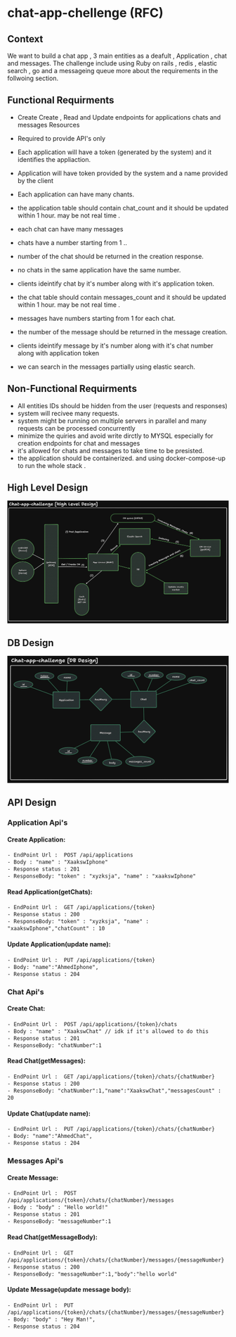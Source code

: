 # chat-app-chellenge (RFC)

## Context
We want to build a chat app , 3 main entities as a deafult , Application , chat and messages. The challenge include using Ruby on rails , redis , elastic search , go and a messageing queue more about the requirements in the follwoing section.

## Functional Requirments 
- Create Create , Read and Update endpoints for applications chats and messages Resources
- Required to provide API's only
- Each application will have a token (generated by the system) and it identifies the appliaction.
- Application will have token provided by the system and a name provided by the client
- Each application can have many chants.
- the application table should contain chat_count and it should be updated within 1 hour. may be not real time .
  
- each chat can have many messages
- chats have a number starting from 1 ..
- number of the chat should be returned in the creation response.
- no chats in the same application have the same number.
- clients ideintify chat by it's number along with it's application token.
- the chat table should contain messages_count and it should be updated within 1 hour. may be not real time .

- messages have numbers starting from 1 for each chat.
- the number of the message should be returned in the message creation.
- clients ideintify message by it's number along with it's chat number along with application token
- we can search in the messages partially using elastic search.

## Non-Functional Requirments
- All entities IDs should be hidden from the user (requests and responses)
- system will recivee many requests.
- system might be running on multiple servers in parallel and many requests can be processed concurrently
- minimize the quiries and avoid write dirctly to MYSQL especially for creation endpoints for chat and messages
- it's allowed for chats and messages to take time to be presisted.
- the application should be containerized. and using docker-compose-up to run the whole stack .
  
## High Level Design 
![High Level Design](https://github.com/xaaksw/chat-app-chellenge/blob/master/high-level-design.jpeg)
## DB Design 
![DB Design](https://github.com/xaaksw/chat-app-chellenge/blob/master/db-design.jpg)

## API Design
### Application Api's
#### Create Application: 
```
- EndPoint Url :  POST /api/applications
- Body : "name" : "XaakswIphone"
- Response status : 201
- ResponseBody: "token" : "xyzksja", "name" : "xaakswIphone"
```
#### Read Application(getChats): 
```
- EndPoint Url :  GET /api/applications/{token}
- Response status : 200
- ResponseBody: "token" : "xyzksja", "name" : "xaakswIphone","chatCount" : 10
```
#### Update Application(update name): 
```
- EndPoint Url :  PUT /api/applications/{token}
- Body: "name":"AhmedIphone",
- Response status : 204
```
### Chat Api's
#### Create Chat: 
```
- EndPoint Url :  POST /api/applications/{token}/chats
- Body : "name" : "XaakswChat" // idk if it's allowed to do this
- Response status : 201
- ResponseBody: "chatNumber":1
```
#### Read Chat(getMessages): 
```
- EndPoint Url :  GET /api/applications/{token}/chats/{chatNumber}
- Response status : 200
- ResponseBody: "chatNumber":1,"name":"XaakswChat","messagesCount" : 20
```
#### Update Chat(update name): 
```
- EndPoint Url :  PUT /api/applications/{token}/chats/{chatNumber}
- Body: "name":"AhmedChat",
- Response status : 204
```
### Messages Api's
#### Create Message: 
```
- EndPoint Url :  POST /api/applications/{token}/chats/{chatNumber}/messages
- Body : "body" : "Hello world!"
- Response status : 201
- ResponseBody: "messageNumber":1
```
#### Read Chat(getMessageBody): 
```
- EndPoint Url :  GET /api/applications/{token}/chats/{chatNumber}/messages/{messageNumber}
- Response status : 200
- ResponseBody: "messageNumber":1,"body":"hello world"
```
#### Update Message(update message body): 
```
- EndPoint Url :  PUT /api/applications/{token}/chats/{chatNumber}/messages/{messageNumber}
- Body: "body" : "Hey Man!",
- Response status : 204
``` 

